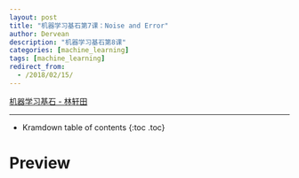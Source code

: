 ```yaml
---
layout: post
title: "机器学习基石第7课：Noise and Error"
author: Dervean
description: "机器学习基石第8课"
categories: [machine_learning]
tags: [machine_learning]
redirect_from:
  - /2018/02/15/
---
```


[机器学习基石 - 林轩田](https://www.csie.ntu.edu.tw/~htlin/course/mlfound17fall/)

---

* Kramdown table of contents
{:toc .toc}

# Preview

